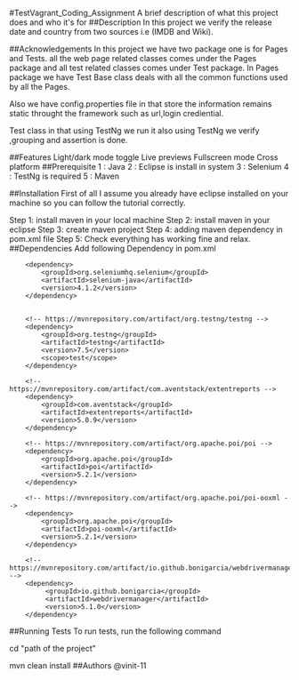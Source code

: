 #TestVagrant_Coding_Assignment
A brief description of what this project does and who it's for
##Description
In this project we verify the release date and country from two sources i.e (IMDB and Wiki).

##Acknowledgements
In this project we have two package one is for Pages and Tests. all the web page related classes comes under the Pages package and all test related classes comes under Test package.
In Pages package we have Test Base class deals with all the common functions used by all the Pages.

Also we have config.properties file in that store the information remains static throught the framework such as url,login crediential.

Test class in that using TestNg we run it also using TestNg we verify ,grouping and assertion is done.

##Features
Light/dark mode toggle
Live previews
Fullscreen mode
Cross platform
##Prerequisite
1 : Java 2 : Eclipse is install in system 3 : Selenium 4 : TestNg is required 5 : Maven

##Installation
First of all I assume you already have eclipse installed on your machine so you can follow the tutorial correctly.

Step 1: install maven in your local machine Step 2: install maven in your eclipse Step 3: create maven project Step 4: adding maven dependency in pom.xml file Step 5: Check everything has working fine and relax.
##Dependencies
Add following Dependency in pom.xml
<dependencies>
   <!-- https://mvnrepository.com/artifact/org.seleniumhq.selenium/selenium-java -->
		<dependency>
			<groupId>org.seleniumhq.selenium</groupId>
			<artifactId>selenium-java</artifactId>
			<version>4.1.2</version>
		</dependency>


		<!-- https://mvnrepository.com/artifact/org.testng/testng -->
		<dependency>
			<groupId>org.testng</groupId>
			<artifactId>testng</artifactId>
			<version>7.5</version>
			<scope>test</scope>
		</dependency>

		<!-- https://mvnrepository.com/artifact/com.aventstack/extentreports -->
		<dependency>
			<groupId>com.aventstack</groupId>
			<artifactId>extentreports</artifactId>
			<version>5.0.9</version>
		</dependency>

		<!-- https://mvnrepository.com/artifact/org.apache.poi/poi -->
		<dependency>
			<groupId>org.apache.poi</groupId>
			<artifactId>poi</artifactId>
			<version>5.2.1</version>
		</dependency>

		<!-- https://mvnrepository.com/artifact/org.apache.poi/poi-ooxml -->
		<dependency>
			<groupId>org.apache.poi</groupId>
			<artifactId>poi-ooxml</artifactId>
			<version>5.2.1</version>
		</dependency>
		
		<!-- https://mvnrepository.com/artifact/io.github.bonigarcia/webdrivermanager -->
		<dependency>
   			 <groupId>io.github.bonigarcia</groupId>
   			 <artifactId>webdrivermanager</artifactId>
  	 		 <version>5.1.0</version>
		</dependency>
  </dependencies>
##Running Tests
To run tests, run the following command

cd "path of the project"

  mvn clean install
##Authors
@vinit-11
